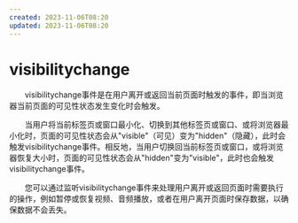 ```yaml
---
created: 2023-11-06T08:20
updated: 2023-11-06T08:20
---
```

# visibilitychange

　　visibilitychange事件是在用户离开或返回当前页面时触发的事件，即当浏览器当前页面的可见性状态发生变化时会触发。

　　当用户将当前标签页或窗口最小化、切换到其他标签页或窗口、或将浏览器最小化时，页面的可见性状态会从"visible"（可见）变为"hidden"（隐藏），此时会触发visibilitychange事件。相反地，当用户切换回当前标签页或窗口，或将浏览器恢复大小时，页面的可见性状态会从"hidden"变为"visible"，此时也会触发visibilitychange事件。

　　您可以通过监听visibilitychange事件来处理用户离开或返回页面时需要执行的操作，例如暂停或恢复视频、音频播放，或者在用户离开页面时保存数据，以确保数据不会丢失。
